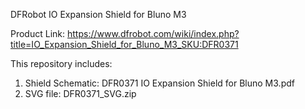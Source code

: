 DFRobot IO Expansion Shield for Bluno M3

Product Link: https://www.dfrobot.com/wiki/index.php?title=IO_Expansion_Shield_for_Bluno_M3_SKU:DFR0371

This repository includes: <br>
1. Shield Schematic: DFR0371 IO Expansion Shield for Bluno M3.pdf <br>
2. SVG file: DFR0371_SVG.zip
